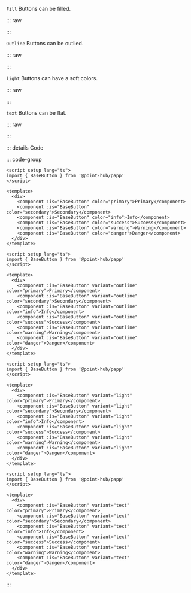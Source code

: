 `Fill` Buttons can be filled.

::: raw

<ClientOnly>
  <ButtonColor />
</ClientOnly>

:::

`Outline` Buttons can be outlied.

::: raw

<ButtonColorOutline />

:::

`light` Buttons can have a soft colors.

::: raw

<ButtonColorLight />

:::

`text` Buttons can be flat.

::: raw

<ButtonColorText />

:::

::: details Code

::: code-group

```vue [Fill]
<script setup lang="ts">
import { BaseButton } from '@point-hub/papp'
</script>

<template>
  <div>
    <component :is="BaseButton" color="primary">Primary</component>
    <component :is="BaseButton" color="secondary">Secondary</component>
    <component :is="BaseButton" color="info">Info</component>
    <component :is="BaseButton" color="success">Success</component>
    <component :is="BaseButton" color="warning">Warning</component>
    <component :is="BaseButton" color="danger">Danger</component>
  </div>
</template>
```

```vue [Outline]
<script setup lang="ts">
import { BaseButton } from '@point-hub/papp'
</script>

<template>
  <div>
    <component :is="BaseButton" variant="outline" color="primary">Primary</component>
    <component :is="BaseButton" variant="outline" color="secondary">Secondary</component>
    <component :is="BaseButton" variant="outline" color="info">Info</component>
    <component :is="BaseButton" variant="outline" color="success">Success</component>
    <component :is="BaseButton" variant="outline" color="warning">Warning</component>
    <component :is="BaseButton" variant="outline" color="danger">Danger</component>
  </div>
</template>
```

```vue [Light]
<script setup lang="ts">
import { BaseButton } from '@point-hub/papp'
</script>

<template>
  <div>
    <component :is="BaseButton" variant="light" color="primary">Primary</component>
    <component :is="BaseButton" variant="light" color="secondary">Secondary</component>
    <component :is="BaseButton" variant="light" color="info">Info</component>
    <component :is="BaseButton" variant="light" color="success">Success</component>
    <component :is="BaseButton" variant="light" color="warning">Warning</component>
    <component :is="BaseButton" variant="light" color="danger">Danger</component>
  </div>
</template>
```

```vue [Text]
<script setup lang="ts">
import { BaseButton } from '@point-hub/papp'
</script>

<template>
  <div>
    <component :is="BaseButton" variant="text" color="primary">Primary</component>
    <component :is="BaseButton" variant="text" color="secondary">Secondary</component>
    <component :is="BaseButton" variant="text" color="info">Info</component>
    <component :is="BaseButton" variant="text" color="success">Success</component>
    <component :is="BaseButton" variant="text" color="warning">Warning</component>
    <component :is="BaseButton" variant="text" color="danger">Danger</component>
  </div>
</template>
```

:::
